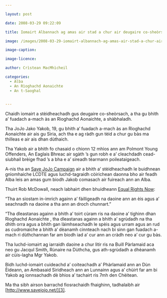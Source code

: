 ```yaml
---

layout: post

date: 2008-03-29 09:22:09

title: Iomairt Albannach ag amas air stad a chur air deugaire co-sheòrsach fuadach a-mach

image: /images/2008-03-29-iomairt-albannach-ag-amas-air-stad-a-chur-air-deugaire-co-sheorsach-fuadach-a-mach.jpg

image-caption:

image-licence:

author: Crìstean MacMhìcheil

categories:
  - Alba
  - An Rìoghachd Aonaichte
  - An t-Saoghal
  

---
```


Chaidh iomairt a stèidheachadh gus deugaire co-sheòrsach, a tha gu bhith a’ fuadach a-mach às an Rìoghachd Aonaichte, a shàbhaladh.

<!--more-->

Tha JoJo Jako Yakob, 19, gu bhith a’ fuadach a-mach às an Rìoghachd Aonaichte air ais gu Siria, ach tha e ag ràdh gun tèid a chur gu bàs ma thilleas e air ais dhan dùthaich.

Tha Yakob air a bhith fo chasaid o chionn 12 mhìos ann am Polmont Young Offenders, An Eaglais Bhreac air sgàth ’s gun robh e a’ cleachdadh cead-siubhail brèige fhad ’s a bha e a’ sireadh tèarmann poileataigeach.

A-nis tha an [Save JoJo Campaign][1] air a bhith a’ stèidheachadh le buidhnean gnìomhaiche LCDTE agus luchd-tagraidh còirichean daonna bho air feadh Alba leis an amas gum biodh Jakob comasach air fuireach ann an Alba.

Thuirt Rob McDowall, neach labhairt dhen bhuidheann [Equal Rights Now][2]:

“Tha an siostam in-imrich againn a’ fàilligeadh na daoine ann an èis agus a’ seachnadh na daoine a tha ann an droch chunnart.”

“Tha dleastanas againn a bhith a’ toirt cùram ris na daoine a’ tighinn dhan Rìoghachd Aonaichte , tha dleastanas againn a bhith a’ sgrùdadh na tha dhìth orra agus a bhith gan làimhseachadh le spèis agus urram agus an rud as cudromaiche a bhith a’ dèanamh cinnteach nach bi sinn gan fuadach a-mach ri dùthchannan far am biodh iad a’ cur ann an cràdh neo a’ cur gu bàs.

Tha luchd-iomairt ag iarraidh daoine a chur litir ris na Buill Pàrlamaid aca neo gu Jacqul Smith, Rùnaire na Dùthcha, gus ath-sgrùdadh a dhèanamh air cùis-lagha Mgr Yakob.

Bidh luchd-iomairt cuideachd a’ coiteachadh a’ Phàrlamaid ann an Dùn Èideann, an Ambasaid Siridheach ann an Lunnainn agus a’ chùirt far am bi Yakob ag ionnsachadh dè bhios a’ tachairt ris 7mh den Chèitean.

Ma tha sibh airson barrachd fiosrachaidh fhaighinn, tadhalaibh air [http://www.savejojo.net/][3].

 [1]: http://www.savejojo.net/ "Làrach-lìn an iomairt gus JoJo a shàbhaladh"
 [2]: http://equalrightsnow.net/ "Equal Rights are Human Rights - Not, Special Rights…"
 [3]: http://www.savejojo.net/ "Làrach-lìn an iomairt gus Yakob a shàbhaladh"
